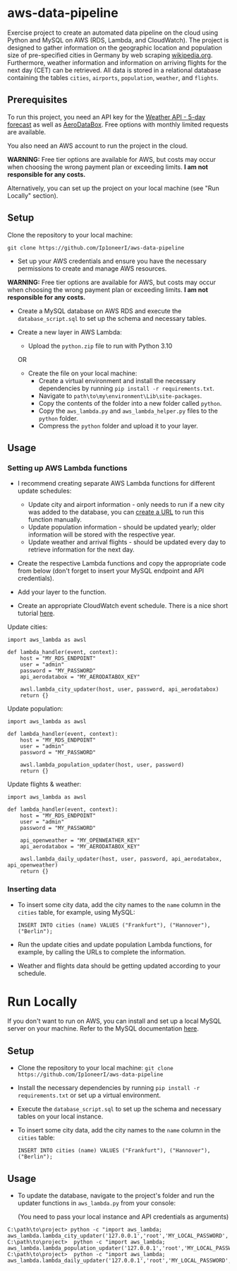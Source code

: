 # aws-data-pipeline

Exercise project to create an automated data pipeline on the cloud using Python and MySQL on AWS (RDS, Lambda, and CloudWatch). The project is designed to gather information on the geographic location and population size of pre-specified cities in Germany by web scraping [wikipedia.org](https://www.wikipedia.org/). Furthermore, weather information and information on arriving flights for the next day (CET) can be retrieved. All data is stored in a relational database containing the tables `cities`, `airports`, `population`, `weather`, and `flights`.

## Prerequisites
To run this project, you need an API key for the [Weather API - 5-day forecast](https://openweathermap.org/forecast5) as well as [AeroDataBox](https://rapidapi.com/aedbx-aedbx/api/aerodatabox/). Free options with monthly limited requests are available.

You also need an AWS account to run the project in the cloud.

__WARNING:__ Free tier options are available for AWS, but costs may occur when choosing the wrong payment plan or exceeding limits. __I am not responsible for any costs.__

Alternatively, you can set up the project on your local machine (see "Run Locally" section).

## Setup
Clone the repository to your local machine:

`git clone https://github.com/Ip1oneerI/aws-data-pipeline`

- Set up your AWS credentials and ensure you have the necessary permissions to create and manage AWS resources.

__WARNING:__ Free tier options are available for AWS, but costs may occur when choosing the wrong payment plan or exceeding limits. __I am not responsible for any costs.__

- Create a MySQL database on AWS RDS and execute the `database_script.sql` to set up the schema and necessary tables.
- Create a new layer in AWS Lambda:
  - Upload the `python.zip` file to run with Python 3.10

  OR

  - Create the file on your local machine:
    - Create a virtual environment and install the necessary dependencies by running `pip install -r requirements.txt`.
    - Navigate to `path\to\my\environment\Lib\site-packages`.
    - Copy the contents of the folder into a new folder called `python`.
    - Copy the `aws_lambda.py` and `aws_lambda_helper.py` files to the `python` folder.
    - Compress the `python` folder and upload it to your layer.

## Usage

### Setting up AWS Lambda functions
- I recommend creating separate AWS Lambda functions for different update schedules:
  - Update city and airport information - only needs to run if a new city was added to the database, you can [create a URL](https://docs.aws.amazon.com/lambda/latest/dg/urls-configuration.html) to run this function manually.
  - Update population information - should be updated yearly; older information will be stored with the respective year.
  - Update weather and arrival flights - should be updated every day to retrieve information for the next day.

- Create the respective Lambda functions and copy the appropriate code from below (don't forget to insert your MySQL endpoint and API credentials).
- Add your layer to the function.
- Create an appropriate CloudWatch event schedule. There is a nice short tutorial [here](https://www.youtube.com/watch?v=lSqd6DVWZ9o&t=1s).

Update cities:
```
import aws_lambda as awsl

def lambda_handler(event, context):
    host = "MY_RDS_ENDPOINT"
    user = "admin"
    password = "MY_PASSWORD"
    api_aerodatabox = "MY_AERODATABOX_KEY"
    
    awsl.lambda_city_updater(host, user, password, api_aerodatabox)
    return {}
```

Update population:
```
import aws_lambda as awsl

def lambda_handler(event, context):
    host = "MY_RDS_ENDPOINT"
    user = "admin"
    password = "MY_PASSWORD"
    
    awsl.lambda_population_updater(host, user, password)
    return {}
```

Update flights & weather:
```
import aws_lambda as awsl

def lambda_handler(event, context):
    host = "MY_RDS_ENDPOINT"
    user = "admin"
    password = "MY_PASSWORD"

    api_openweather = "MY_OPENWEATHER_KEY"
    api_aerodatabox = "MY_AERODATABOX_KEY"
    
    awsl.lambda_daily_updater(host, user, password, api_aerodatabox, api_openweather)
    return {}
```

### Inserting data
- To insert some city data, add the city names to the `name` column in the `cities` table, for example, using MySQL:

  `INSERT INTO cities (name) VALUES ("Frankfurt"), ("Hannover"), ("Berlin");`

- Run the update cities and update population Lambda functions, for example, by calling the URLs to complete the information.
- Weather and flights data should be getting updated according to your schedule.

# Run Locally
If you don't want to run on AWS, you can install and set up a local MySQL server on your machine. Refer to the MySQL documentation [here](https://dev.mysql.com/doc/mysql-getting-started/en/).

## Setup
- Clone the repository to your local machine: `git clone https://github.com/Ip1oneerI/aws-data-pipeline`
- Install the necessary dependencies by running `pip install -r requirements.txt` or set up a virtual environment.
- Execute the `database_script.sql` to set up the schema and necessary tables on your local instance.
- To insert some city data, add the city names to the `name` column in the `cities` table:

  `INSERT INTO cities (name) VALUES ("Frankfurt"), ("Hannover"), ("Berlin");`

## Usage
- To update the database, navigate to the project's folder and run the updater functions in `aws_lambda.py` from your console:

  (You need to pass your local instance and API credentials as arguments)
```
C:\path\to\project> python -c "import aws_lambda; aws_lambda.lambda_city_updater('127.0.0.1','root','MY_LOCAL_PASSWORD','MY_AERODATABOX_KEY')"
C:\path\to\project>  python -c "import aws_lambda; aws_lambda.lambda_population_updater('127.0.0.1','root','MY_LOCAL_PASSWORD')"
C:\path\to\project>  python -c "import aws_lambda; aws_lambda.lambda_daily_updater('127.0.0.1','root','MY_LOCAL_PASSWORD','MY_AERODATABOX_KEY','MY_OPENWEATHER_KEY')"
```
